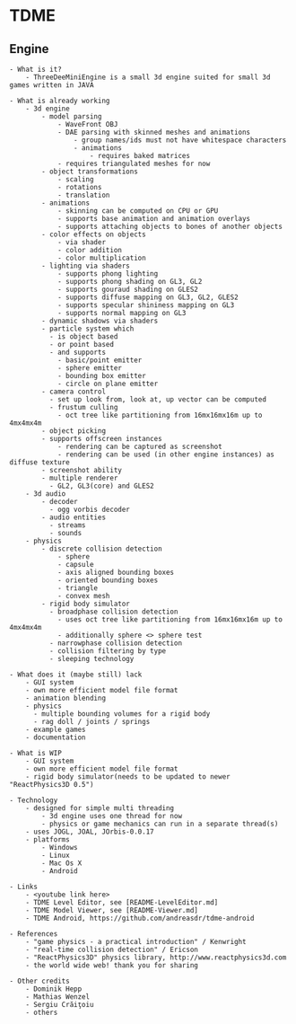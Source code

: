 TDME
====

Engine
------

    - What is it?
        - ThreeDeeMiniEngine is a small 3d engine suited for small 3d games written in JAVA

    - What is already working
        - 3d engine
            - model parsing
                - WaveFront OBJ
                - DAE parsing with skinned meshes and animations
                    - group names/ids must not have whitespace characters
                    - animations
                        - requires baked matrices
                - requires triangulated meshes for now
            - object transformations
                - scaling
                - rotations
                - translation
            - animations
                - skinning can be computed on CPU or GPU
                - supports base animation and animation overlays
                - supports attaching objects to bones of another objects
            - color effects on objects
                - via shader
                - color addition
                - color multiplication
            - lighting via shaders
            	- supports phong lighting
            	- supports phong shading on GL3, GL2
            	- supports gouraud shading on GLES2
            	- supports diffuse mapping on GL3, GL2, GLES2
            	- supports specular shininess mapping on GL3
            	- supports normal mapping on GL3
            - dynamic shadows via shaders
            - particle system which
              - is object based
              - or point based
              - and supports
                - basic/point emitter
                - sphere emitter
                - bounding box emitter
                - circle on plane emitter
            - camera control
              - set up look from, look at, up vector can be computed
              - frustum culling
                - oct tree like partitioning from 16mx16mx16m up to 4mx4mx4m
            - object picking
            - supports offscreen instances
                - rendering can be captured as screenshot
                - rendering can be used (in other engine instances) as diffuse texture
            - screenshot ability
            - multiple renderer
              - GL2, GL3(core) and GLES2
        - 3d audio
            - decoder
              - ogg vorbis decoder
            - audio entities
              - streams
              - sounds
        - physics
            - discrete collision detection
                - sphere
                - capsule
                - axis aligned bounding boxes
                - oriented bounding boxes
                - triangle
                - convex mesh
            - rigid body simulator
              - broadphase collision detection
              	- uses oct tree like partitioning from 16mx16mx16m up to 4mx4mx4m
              	- additionally sphere <> sphere test
              - narrowphase collision detection
              - collision filtering by type
              - sleeping technology

    - What does it (maybe still) lack
        - GUI system
    	- own more efficient model file format
        - animation blending
        - physics
          - multiple bounding volumes for a rigid body
          - rag doll / joints / springs
        - example games
        - documentation

    - What is WIP
        - GUI system
        - own more efficient model file format
        - rigid body simulator(needs to be updated to newer "ReactPhysics3D 0.5")

    - Technology
        - designed for simple multi threading
        	- 3d engine uses one thread for now
        	- physics or game mechanics can run in a separate thread(s)
        - uses JOGL, JOAL, JOrbis-0.0.17
        - platforms
            - Windows
            - Linux
            - Mac Os X
            - Android

    - Links
        - <youtube link here>
		- TDME Level Editor, see [README-LevelEditor.md]
		- TDME Model Viewer, see [README-Viewer.md]
		- TDME Android, https://github.com/andreasdr/tdme-android

    - References
        - "game physics - a practical introduction" / Kenwright
        - "real-time collision detection" / Ericson
        - "ReactPhysics3D" physics library, http://www.reactphysics3d.com 
        - the world wide web! thank you for sharing

    - Other credits
        - Dominik Hepp
        - Mathias Wenzel
        - Sergiu Crăiţoiu
        - others
       
